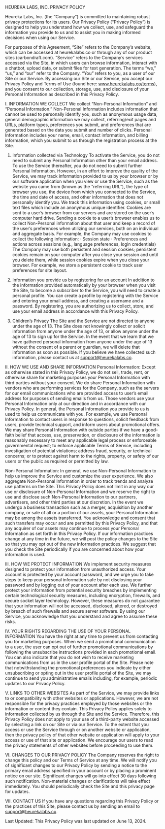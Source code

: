HEUREKA LABS, INC. PRIVACY POLICY

Heureka Labs, Inc. (the “Company”) is committed to maintaining robust privacy protections for its users. Our Privacy Policy (“Privacy Policy”) is designed to help you understand how we collect, use, and safeguard the information you provide to us and to assist you in making informed decisions when using our Service.

For purposes of this Agreement, “Site” refers to the Company’s website, which can be accessed at heurekalabs.co or through any of our product sites (carbondraft.com).
“Service” refers to the Company’s services accessed via the Site, in which users can browse information, interact with a chatbot, upload data, or submit files for text generation.
The terms “we,” “us,” and “our” refer to the Company.
“You” refers to you, as a user of our Site or our Service. 
By accessing our Site or our Service, you accept our Privacy Policy and Terms of Use (found here: www.heurekalabs.co/terms), and you consent to our collection, storage, use, and disclosure of your Personal Information as described in this Privacy Policy.

I. INFORMATION WE COLLECT
We collect “Non-Personal Information” and “Personal Information.” Non-Personal Information includes information that cannot be used to personally identify you, such as anonymous usage data, general demographic information we may collect, referring/exit pages and URLs, platform types, preferences you submit, and preferences that are generated based on the data you submit and number of clicks. Personal Information includes your name, email, contact information, and billing information, which you submit to us through the registration process at the Site.

1. Information collected via Technology
To activate the Service, you do not need to submit any Personal Information other than your email address. To use the Service thereafter, you do not need to submit further Personal Information. However, in an effort to improve the quality of the Service, we may track information provided to us by your browser or by our software application when you view or use the Service, such as the website you came from (known as the “referring URL”), the type of browser you use, the device from which you connected to the Service, the time and date of access, and other information that does not personally identify you. We track this information using cookies, or small text files which include an anonymous unique identifier. Cookies are sent to a user’s browser from our servers and are stored on the user’s computer hard drive. Sending a cookie to a user’s browser enables us to collect Non-Personal information about that user and keep a record of the user’s preferences when utilizing our services, both on an individual and aggregate basis. For example, the Company may use cookies to collect the following information:
· Session state
· Preferences and actions across sessions (e.g., language preferences, login credentials)
The Company may use both persistent and session cookies; persistent cookies remain on your computer after you close your session and until you delete them, while session cookies expire when you close your browser. For example, we store a persistent cookie to track user preferences for site layout.

2. Information you provide us by registering for an account
In addition to the information provided automatically by your browser when you visit the Site, to become a subscriber to the Service, you will need to create a personal profile. You can create a profile by registering with the Service and entering your email address, and creating a username and a password. By registering, you are authorizing us to collect, store, and use your email address in accordance with this Privacy Policy.

3. Children’s Privacy
The Site and the Service are not directed to anyone under the age of 13. The Site does not knowingly collect or solicit information from anyone under the age of 13, or allow anyone under the age of 13 to sign up for the Service. In the event that we learn that we have gathered personal information from anyone under the age of 13 without the consent of a parent or guardian, we will delete that information as soon as possible. If you believe we have collected such information, please contact us at support@heurekalabs.co.

II. HOW WE USE AND SHARE INFORMATION
Personal Information:
Except as otherwise stated in this Privacy Policy, we do not sell, trade, rent, or otherwise share for marketing purposes your Personal Information with third parties without your consent. We do share Personal Information with vendors who are performing services for the Company, such as the servers for our email communications who are provided access to user’s email address for purposes of sending emails from us. Those vendors use your Personal Information only at our direction and in accordance with our Privacy Policy.
In general, the Personal Information you provide to us is used to help us communicate with you. For example, we use Personal Information to contact users in response to questions, solicit feedback from users, provide technical support, and inform users about promotional offers.
We may share Personal Information with outside parties if we have a good-faith belief that access, use, preservation, or disclosure of the information is reasonably necessary to meet any applicable legal process or enforceable governmental request; to enforce applicable Terms of Service, including investigation of potential violations; address fraud, security, or technical concerns; or to protect against harm to the rights, property, or safety of our users or the public as required or permitted by law.

Non-Personal Information:
In general, we use Non-Personal Information to help us improve the Service and customize the user experience. We also aggregate Non-Personal Information in order to track trends and analyze use patterns on the Site. This Privacy Policy does not limit in any way our use or disclosure of Non-Personal Information and we reserve the right to use and disclose such Non-Personal Information to our partners, advertisers, and other third parties at our discretion.
In the event we undergo a business transaction such as a merger, acquisition by another company, or sale of all or a portion of our assets, your Personal Information may be among the assets transferred. You acknowledge and consent that such transfers may occur and are permitted by this Privacy Policy, and that any acquirer of our assets may continue to process your Personal Information as set forth in this Privacy Policy. If our information practices change at any time in the future, we will post the policy changes to the Site so that you may opt out of the new information practices. We suggest that you check the Site periodically if you are concerned about how your information is used.

III. HOW WE PROTECT INFORMATION
We implement security measures designed to protect your information from unauthorized access. Your account is protected by your account password, and we urge you to take steps to keep your personal information safe by not disclosing your password and by logging out of your account after each use. We further protect your information from potential security breaches by implementing certain technological security measures, including encryption, firewalls, and secure socket layer technology. However, these measures do not guarantee that your information will not be accessed, disclosed, altered, or destroyed by breach of such firewalls and secure server software. By using our Service, you acknowledge that you understand and agree to assume these risks.

IV. YOUR RIGHTS REGARDING THE USE OF YOUR PERSONAL INFORMATION
You have the right at any time to prevent us from contacting you for marketing purposes. When we send a promotional communication to a user, the user can opt out of further promotional communications by following the unsubscribe instructions provided in each promotional email. You can also indicate that you do not wish to receive marketing communications from us in the user profile portal of the Site. Please note that notwithstanding the promotional preferences you indicate by either unsubscribing or opting out in the user profile portal of the Site, we may continue to send you administrative emails including, for example, periodic updates to our Privacy Policy.

V. LINKS TO OTHER WEBSITES
As part of the Service, we may provide links to or compatibility with other websites or applications. However, we are not responsible for the privacy practices employed by those websites or the information or content they contain. This Privacy Policy applies solely to information collected by us through the Site and the Service. Therefore, this Privacy Policy does not apply to your use of a third-party website accessed by selecting a link on our Site or via our Service. To the extent that you access or use the Service through or on another website or application, then the privacy policy of that other website or application will apply to your access or use of that site or application. We encourage our users to read the privacy statements of other websites before proceeding to use them.

VI. CHANGES TO OUR PRIVACY POLICY
The Company reserves the right to change this policy and our Terms of Service at any time. We will notify you of significant changes to our Privacy Policy by sending a notice to the primary email address specified in your account or by placing a prominent notice on our site. Significant changes will go into effect 30 days following such notification. Non-material changes or clarifications will take effect immediately. You should periodically check the Site and this privacy page for updates.

VII. CONTACT US
If you have any questions regarding this Privacy Policy or the practices of this Site, please contact us by sending an email to support@heurekalabs.co.

Last Updated: This Privacy Policy was last updated on June 13, 2024.
